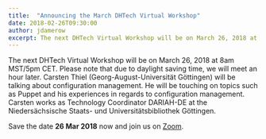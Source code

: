 ```yaml
---
title:  "Announcing the March DHTech Virtual Workshop"
date: 2018-02-26T09:30:00
author: jdamerow
excerpt: The next DHTech Virtual Workshop will be on March 26, 2018 at 8am MST/5pm CET. Carsten Thiel (Georg-August-Universität Göttingen) will be talking about configuration management.
---
```


The next DHTech Virtual Workshop will be on March 26, 2018 at 8am MST/5pm CET. Please note that due to daylight saving time, we will meet an hour later. Carsten Thiel (Georg-August-Universität Göttingen) will be talking about configuration management. He will be touching on topics such as Puppet and his experiences in regards to configuration management. Carsten works as Technology Coordinator DARIAH-DE at the Niedersächsische Staats- und Universitätsbibliothek Göttingen.

Save the date **26 Mar 2018** now and join us on [Zoom](https://zoom.us/j/755179791).
